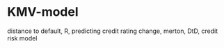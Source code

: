 # KMV-model
distance to default, R, predicting credit rating change, merton, DtD, credit risk model



